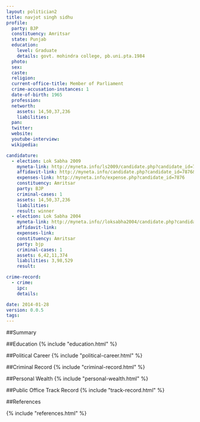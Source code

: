 ```yaml
---
layout: politician2
title: navjot singh sidhu
profile: 
  party: BJP
  constituency: Amritsar
  state: Punjab
  education: 
    level: Graduate
    details: govt. mohindra college, pb.uni.pta.1984
  photo: 
  sex: 
  caste: 
  religion: 
  current-office-title: Member of Parliament
  crime-accusation-instances: 1
  date-of-birth: 1965
  profession: 
  networth: 
    assets: 14,50,37,236
    liabilities: 
  pan: 
  twitter: 
  website: 
  youtube-interview: 
  wikipedia: 

candidature: 
  - election: Lok Sabha 2009
    myneta-link: http://myneta.info/ls2009/candidate.php?candidate_id=7876
    affidavit-link: http://myneta.info/candidate.php?candidate_id=7876&scan=original
    expenses-link: http://myneta.info/expense.php?candidate_id=7876
    constituency: Amritsar 
    party: BJP
    criminal-cases: 1
    assets: 14,50,37,236
    liabilities: 
    result: winner 
  - election: Lok Sabha 2004
    myneta-link: http://myneta.info//loksabha2004/candidate.php?candidate_id=2975
    affidavit-link: 
    expenses-link: 
    constituency: Amritsar 
    party: bjp
    criminal-cases: 1
    assets: 6,42,11,374
    liabilities: 3,98,529
    result:  

crime-record: 
  - crime: 
    ipc: 
    details:  

date: 2014-01-28
version: 0.0.5
tags: 
---
```

##Summary


##Education
{% include "education.html" %}


##Political Career
{% include "political-career.html" %}


##Criminal Record
{% include "criminal-record.html" %}


##Personal Wealth
{% include "personal-wealth.html" %}


##Public Office Track Record
{% include "track-record.html" %}


##References


{% include "references.html" %}